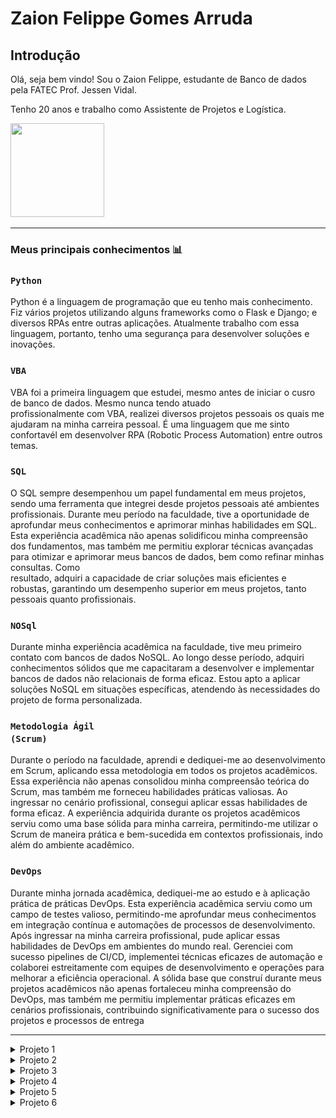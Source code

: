   # Zaion Felippe Gomes Arruda
  
  ## Introdução
  
  Olá, seja bem vindo! Sou o Zaion Felippe, estudante de Banco de dados pela FATEC Prof. Jessen Vidal. 
  
  Tenho 20 anos e trabalho como Assistente de Projetos e Logística. <br/>
  
  <img src="https://avatars.githubusercontent.com/u/81268185?v=4" height="150" width="150"/>

  ---
  
  ### Meus principais conhecimentos :bar_chart:
  
  ### <code>Python</code>
  
  Python é a linguagem de programação que eu tenho mais conhecimento. Fiz vários projetos utilizando alguns frameworks 
  como o Flask e Django; e diversos RPAs entre outras aplicações.
  Atualmente trabalho com essa linguagem, portanto, tenho uma segurança para desenvolver soluções e inovações.
  
  ### <code>VBA</code>
  
  VBA foi a primeira linguagem que estudei, mesmo antes de iniciar o cusro de banco de dados. Mesmo nunca tendo atuado 	 
  profissionalmente com VBA, realizei diversos projetos pessoais os quais me ajudaram na minha carreira pessoal. É uma 
  linguagem que me sinto confortavél em desenvolver RPA (Robotic Process Automation) entre outros temas.

  ### <code>SQL</code>
  
  O SQL sempre desempenhou um papel fundamental em meus projetos, sendo uma ferramenta que integrei desde projetos pessoais até ambientes profissionais. Durante meu 
  período na faculdade, tive a oportunidade de aprofundar meus conhecimentos e aprimorar minhas habilidades em SQL. Esta experiência acadêmica não apenas solidificou 
  minha 
  compreensão dos fundamentos, mas também me permitiu explorar técnicas avançadas para otimizar e aprimorar meus bancos de dados, bem como refinar minhas consultas. Como  
  resultado, adquiri a capacidade de criar soluções mais eficientes e robustas, garantindo um desempenho superior em meus projetos, tanto pessoais quanto profissionais.

  ### <code>NOSql</code>
 Durante minha experiência acadêmica na faculdade, tive meu primeiro contato com bancos de dados NoSQL. Ao longo desse período, adquiri conhecimentos sólidos que me 
 capacitaram a desenvolver e implementar bancos de dados não relacionais de forma eficaz. Estou apto a aplicar soluções NoSQL em situações específicas, atendendo às 
 necessidades do projeto de forma personalizada.

 ### <code>Metodologia Ágil (Scrum)</code>
 Durante o período na faculdade, aprendi e dediquei-me ao desenvolvimento em Scrum, aplicando essa metodologia em todos os projetos 
 acadêmicos. Essa experiência não apenas consolidou minha compreensão teórica do Scrum, mas também me forneceu habilidades práticas valiosas. Ao ingressar no cenário 
 profissional, consegui aplicar essas habilidades de forma eficaz. A experiência adquirida durante os projetos acadêmicos serviu como uma base sólida para minha carreira, 
 permitindo-me utilizar o Scrum de maneira prática e bem-sucedida em contextos profissionais, indo além do ambiente acadêmico.


 ### <code>DevOps</code>
 Durante minha jornada acadêmica, dediquei-me ao estudo e à aplicação prática de práticas DevOps. Esta experiência acadêmica serviu como um campo de 
 testes valioso, permitindo-me aprofundar meus conhecimentos em integração contínua e automações de processos de desenvolvimento. Após ingressar na minha 
 carreira profissional, pude aplicar essas habilidades de DevOps em ambientes do mundo real. Gerenciei com sucesso pipelines de CI/CD, implementei técnicas eficazes de 
 automação e colaborei estreitamente com equipes de desenvolvimento e operações para melhorar a eficiência operacional. A sólida base que construí durante meus projetos 
 acadêmicos não apenas fortaleceu minha compreensão do DevOps, mas também me permitiu implementar práticas eficazes em cenários profissionais, contribuindo 
 significativamente para o sucesso dos projetos e processos de entrega
 
 ---
  <details>
  
  <summary>Projeto 1</summary>
  
  # Projeto 1: 1º Semestre de 2021
  
  ### Parceiro Acadêmico
  FATEC São José dos Campos - Prof. Jessen Vidal
  
  ### Descrição do Projeto
  
Este projeto tem como objetivo criar um assistente virtual financeiro para ajudar pessoas a gerenciar melhor suas finanças pessoais. O assistente virtual foi capaz de se comunicar com o usuário por meio de comandos de voz ou texto, com acesso a informações financeiras do usuário, como contas bancárias, cartões de crédito e investimentos.
  
  ### Tecnologias adotadas na solução
  ### <img src="https://github.com/devicons/devicon/blob/master/icons/python/python-original.svg" width="40" height="40"/> Python 
  Neste projeto de assistente virtual financeiro, a tecnologia Python foi utilizada como linguagem de programação para a criação do software. Python é uma linguagem de programação de alto nível, com sintaxe simples e de fácil leitura, que é amplamente utilizada no desenvolvimento de soluções tecnológicas. É uma escolha popular para desenvolvimento de assistentes virtuais, pois tem uma grande variedade de bibliotecas disponíveis para processamento de linguagem natural, reconhecimento de voz, acesso a APIs de serviços financeiros, dentre outras funcionalidades.
  
  ### Contribuições Pessoais
  
Minhas contribuições para este projeto pode ajudar os usuários a tomar decisões informadas sobre finanças pessoais e investimentos, tornando esses assuntos mais acessíveis e compreensíveis para todos.

<details>
	
<summary>Descobrindo seu perfil</summary>

```py

def perfil():
    result = 0
    sai_som('Você já fez sua reserva de emergência? ')
    p1 = str(input('')).upper()

    sai_som('Aceitaria riscos para maximizar ganhos? ')
    p2 = str(input('')).upper()

    sai_som('Tem a meta de guardar dinheiro para um futuro a longo prazo, como aposentadoria? ')
    p3 = str(input('')).upper()

    sai_som('Você tem experiência ou formação no mercado financeiro? ')
    p4 = str(input('')).upper()

    sai_som('Você já investe ou investiu nos últimos meses? ')
    p5 = str(input('')).upper()

    sai_som('Você conseguiria destinar de 10% a 15% do seu salario a investimentos? ')
    p6 = str(input('')).upper()
	
    #bloco de condição -> atribuir link do código completo
	
    if result <8:
        sai_som(f'Você é um investidor Iniciante pois sua pontuação foi de {result} pontos!')
    if result >= 8 and result <10:
        sai_som(f'Você é um investidor Pleno pois sua pontuação foi de {result} pontos!')
    if result >= 10:
        sai_som(f'Você é um investidor Experiente pois sua pontuação foi de {result} pontos!')

 ```
 
Esse é um código consiste em uma função chamada perfil(). Ela tem como objetivo realizar uma espécie de "questionário" para determinar o perfil do investidor, a partir de algumas perguntas relacionadas ao comportamento financeiro e ao conhecimento em investimentos.
As perguntas são feitas por meio de uma mensagem sonora, seguida de uma pergunta apresentada na tela, onde o usuário deve responder digitando "sim" ou "não". As respostas são armazenadas em variáveis, que são avaliadas em um bloco de decisão condicional.
Cada resposta "sim" adiciona 2 pontos à pontuação total, enquanto cada resposta "não" adiciona apenas 1 ponto. Depois de avaliar todas as respostas, o código determina o perfil do investidor com base na pontuação total.
Se a pontuação for menor que 8, o investidor é classificado como "Iniciante". Se a pontuação estiver entre 8 e 9, o investidor é classificado como "Pleno". Se a pontuação for maior ou igual a 10, o investidor é classificado como "Experiente".
        
</details>

<details>

<summary>Buscando código de ação</summary>

  ```py
	def codigo():
	    sai_som('De qual empresa deseja saber o código de ação? ')
	    cod_acao = str(input('')).upper()

	    #Imprimi o valor e printa o código de ação
	    if cod_acao == ('NETFLIX'):
		sai_som('O código de ação dessa empresa é: NFLX34')

	    elif cod_acao == ('ITAU'):
		sai_som('O código de ação dessa empresa é: ITUB3F')

	    elif cod_acao == ('VALE'):
		sai_som('O código de ação dessa empresa é: VALE5')

	    elif cod_acao == ('PETROBRAS'):
		sai_som('O código de ação dessa empresa é: PETR4F')

	    elif cod_acao == ('FACEBOOK'):
		sai_som('O código de ação dessa empresa é: FB')
	
  ```
  
Este código contém uma função chamada codigo(), que solicita ao usuário o nome da empresa da qual ele deseja obter o código de ação. Em seguida, é feita uma verificação condicional para determinar qual é a empresa selecionada e, em seguida, é exibido o código de ação correspondente.
Cada if é verificado em ordem e, se uma correspondência for encontrada, o código correspondente é exibido e nenhum outro if será verificado.
É importante notar que o código pressupõe que o usuário digitará o nome da empresa corretamente, sem erros de digitação ou grafia. Se o usuário digitar o nome da empresa de maneira diferente do que foi previsto, o código não será capaz de reconhecer e retornar o código de ação correto.

</details>

<details>

<summary>Notícias</summary>

```py

from config import sai_som
import requests
from bs4 import BeautifulSoup
#Site utilizado: https://www.infomoney.com.br/ (Podendo haver expansão)
response = requests.get('https://www.infomoney.com.br/')
conteudo = response.content
site = BeautifulSoup(conteudo, 'html.parser')

#Html da notícia
noticias = site.find('div', attrs={'class': 'col-12 col-lg-6'})
noticias2 = site.find('div', attrs={'class': 'col-12 col-lg-6 px-0 px-lg-3 mb-3 mb-lg-0'})

def informacoes():
    #Notícia 1:
    atributo1 = noticias.find('div', attrs={'class': 'row m-0 border-t-mobile py-3 py-lg-0 pb-lg-3'})
    titulo1 = atributo1.find('span', attrs={'class': 'hl-title hl-title-4'})
    resposta1 = titulo1.text
    sai_som(resposta1)
    print()

     #Notícia 2
    atributo2 = noticias.find('div', attrs={'class': 'row m-0 py-3 border-t'})
    titulo2 = atributo2.find('span', attrs={'class': 'hl-title hl-title-4'})
    resposta2 = titulo2.text
    sai_som(resposta2 )
    print()
    
   #Mais notícias -> atribuir link do código completo

```

Esse código é responsável por extrair notícias do site InfoMoney e reproduzir em voz alta utilizando a função sai_som que está definida no arquivo config.py.
O código utiliza a biblioteca requests para fazer uma requisição ao site e obter o seu conteúdo, que é armazenado na variável conteudo. Em seguida, utiliza a biblioteca BeautifulSoup para "parsear" o conteúdo HTML e extrair as informações desejadas.
As notícias são representadas no código pelos atributos noticias e noticias2, que correspondem aos dois blocos de notícias que aparecem na página inicial do InfoMoney. Para cada notícia, o código utiliza o método find do objeto BeautifulSoup para encontrar o elemento HTML que contém o título da notícia, e em seguida extrai o texto do título usando o atributo text.
O código então chama a função sai_som para reproduzir o título da notícia em voz alta, e em seguida imprime uma linha vazia. O processo é repetido para as quatro notícias que o código está configurado para extrair.

</details>
  
## Aprendizados Efetivos HS
- Introdução às APIs: 	
	
	Definição de API (Interface de Programação de Aplicativos)
	Importância das APIs para a construção de software e aplicações
	Facilidade de integração entre diferentes sistemas e plataformas

- Desenvolvimento em Python com APIs:
	
	Utilização de bibliotecas Python, como requests e urllib
	Requisições HTTP às APIs e processamento de respostas
	Extração de informações relevantes dos dados retornados pelas APIs
	
- Exemplos de APIs na web:
	
	APIs de serviços financeiros para acessar cotações de ações e índices
	APIs de serviços de redes sociais para interagir com plataformas sociais
	Outras APIs disponíveis para integração com diferentes serviços

- Benefícios da integração com serviços externos:
	
	Desenvolvimento de soluções tecnológicas complexas de maneira simplificada
	Acesso a informações atualizadas e relevantes de serviços externos
	Incorporação de dados de serviços externos para fornecer recomendações personalizadas

- A importância do conhecimento em Python e APIs:
	
	Habilidade valiosa para qualquer desenvolvedor
	Combinação poderosa para o desenvolvimento de soluções eficientes e inovadoras

</details>

<details>

<summary>Projeto 2</summary>

  # Projeto 2: 2º Semestre de 2021
  
  ### Parceiro Acadêmico
  Necto Systems
  
   ### Descrição do Projeto
 A aplicação em questão tem como objetivo principal coletar métricas de um ou mais Sistemas Gerenciadores de Banco de Dados remotos, em intervalos regulares de tempo. Essas métricas incluem informações relevantes para o gerenciamento e manutenção desses sistemas, como por exemplo, uso de CPU, uso de memória, número de conexões, tempo de resposta, entre outras.

Ao coletar essas informações de forma periódica, a aplicação permite que o usuário tenha acesso a uma série histórica de dados, que pode ser utilizada para identificar padrões de uso, detectar problemas e avaliar o desempenho dos SGBDs ao longo do tempo. Com base nessas informações, o usuário é capaz de tomar decisões quanto à necessidade de manutenções, balanceamento e aumento de capacidade, bem como melhorias na infraestrutura (servidores), de forma a garantir a disponibilidade e a eficiência dos sistemas gerenciados pelo SGBD.

### Tecnologias adotadas na solução
### <img src="https://github.com/devicons/devicon/blob/master/icons/java/java-original.svg" width="40" height="40"/> Java  
	
Java é uma linguagem de programação amplamente utilizada no desenvolvimento de aplicativos corporativos. Uma das suas principais vantagens é a portabilidade, ou seja, o código escrito em Java pode ser executado em diferentes plataformas sem a necessidade de adaptações significativas.

Na aplicação em questão, a escolha da linguagem Java foi motivada por várias razões. Uma delas é a sua ampla disponibilidade de bibliotecas e frameworks para o desenvolvimento de aplicativos de coleta de dados e análise de métricas, o que pode ter acelerado o processo de desenvolvimento da aplicação.
 
### <img src="https://github.com/devicons/devicon/blob/master/icons/postgresql/postgresql-original.svg" width="40" height="40"/> PostgreSQL
	
A tecnologia PostgreSQL foi utilizada como o sistema gerenciador de banco de dados para armazenar e gerenciar as métricas coletadas pelos servidores remotos. O PostgreSQL é uma opção popular e avançada de sistema de gerenciamento de banco de dados relacional de código aberto, que oferece recursos avançados, incluindo suporte a SQL avançado, extensibilidade, replicação, transações e integridade referencial.

 ### Contribuições Pessoais
Responsável por desenvolver consultas SQL que permitiram exibir algumas métricas do banco de dados na aplicação. Esses itens foram identificados como um dos principais items do projeto, ou seja, uma necessidade importante a ser atendida para a efetividade da ferramenta.

Por meio de sua consultas, os usuários da aplicação puderam obter informações precisas sobre as  tabelas individualmente, permitindo uma melhor gestão do espaço em disco utilizado pelo sistema de gerenciamento de banco de dados.

<details>

<summary>Consulta para retornar o tamanhao do banco de dados</summary>
	
```Java

	public static void ExibirSelectTamanhoBanco(Connection con) {
		String sql = "SELECT pg_database.datname, pg_size_pretty(pg_database_size(pg_database.datname)) AS size FROM pg_database;";
		
		try {
			PreparedStatement pesquisa = con.prepareStatement(sql);
			ResultSet result = pesquisa.executeQuery();
			
			while(result.next()) {
				System.out.println(result.getString("datname") + " " + result.getString("size"));
			}
		}
		catch(Exception e) {
			
		}
	}
	
```
	
Esse código é outro método que também recebe como parâmetro uma conexão com um banco de dados PostgreSQL e exibe o tamanho do banco de dados em que a conexão está estabelecida, juntamente com o nome do banco.
Para isso, ele executa uma consulta SQL que seleciona o nome de cada banco de dados no servidor PostgreSQL e o tamanho de cada banco de dados em bytes. A função "pg_size_pretty" é usada para converter o tamanho em bytes para um formato mais legível, como KB, MB ou GB.
Em seguida, o código executa a consulta usando a conexão fornecida como parâmetro e itera sobre o resultado para exibir o nome e o tamanho de cada banco de dados em um formato legível. Ele imprime uma linha para cada banco de dados, contendo o nome do banco de dados e seu tamanho.
	
</details>
	
<details>
	
<summary>Integração JOptionPane no projeto</summary>

```java

public class TelaRegister extends JFrame {

	public TelaRegister() {
		// Configurações da janela
		setDefaultCloseOperation(JFrame.EXIT_ON_CLOSE);
		setBounds(100, 100, 396, 500);
		
		// Painel principal
		contentPane = new JPanel();
		contentPane.setBackground(Color.DARK_GRAY);
		contentPane.setBorder(new EmptyBorder(5, 5, 5, 5));
		setContentPane(contentPane);
		contentPane.setLayout(null);
		
		// Painel secundário
		JPanel panel = new JPanel();
		panel.setBackground(Color.GRAY);
		panel.setBounds(10, 11, 360, 439);
		contentPane.add(panel);
		panel.setLayout(null);
		
		// Labels e campos de texto
		JLabel lblNewLabel = new JLabel("PORTA:");
		// ...
		txfPor = new JTextField();
		// ...
		
		// Ícone
		JLabel lblNewLabel_1 = new JLabel("");
		lblNewLabel_1.setIcon(new ImageIcon(TelaRegister.class.getResource("/img/necto.png")));
		lblNewLabel_1.setBounds(10, 282, 340, 146);
		panel.add(lblNewLabel_1);
		
		// Botão de submit
		JButton btnSub = new JButton("SUBMIT");
		// ...
	}
}

	
```
A classe TelaRegister define o conteúdo e o comportamento da janela de registro.	
O código define uma janela de registro com campos de entrada para informações de conexão (porta, banco de dados, usuário e senha) e um botão "SUBMIT" para enviar essas informações e iniciar uma conexão. Se a conexão for bem-sucedida, uma nova janela chamada Principal é aberta.
	
</details>
	
<details>

<summary>Configurando opções de métricas</summary>

```java

public class Principal extends JFrame {
    private JPanel contentPane;

    public Principal(LoginModel login) {
        setDefaultCloseOperation(JFrame.EXIT_ON_CLOSE);
        setBounds(100, 100, 582, 424);
        
        // Criação da barra de menu
        JMenuBar menuBar = new JMenuBar();
        setJMenuBar(menuBar);
        
        // Menu "Métricas"
        JMenu mnMetricas = new JMenu("Métricas");
        menuBar.add(mnMetricas);
        
        // Item de menu "Tamanho dos Bancos"
        JMenuItem mntmTamanhoBancos = new JMenuItem("Tamanho dos Bancos");
        // ...
        mnMetricas.add(mntmTamanhoBancos);
        
        // Item de menu "Tamanho Tabelas"
        JMenuItem mntmTamanhoTabelas = new JMenuItem("Tamanho Tabelas");
        // ...
        mnMetricas.add(mntmTamanhoTabelas);
        
        // Item de menu "Instruções Chamadas Mais de 1000x"
        JMenuItem mntmInstrucoes1000x = new JMenuItem("Instruções Chamadas Mais de 1000x");
        // ...
        mnMetricas.add(mntmInstrucoes1000x);
        
        // Item de menu "Instruções Mais Demoradas"
        JMenuItem mntmInstrucoesMaisDemoradas = new JMenuItem("Instruções Mais Demoradas");
        // ...
        mnMetricas.add(mntmInstrucoesMaisDemoradas);
        
        // Item de menu "Instruções Mais Demoradas Em Média"
        JMenuItem mntmInstrucoesMaisDemoradasMedia = new JMenuItem("Instruções Mais Demoradas Em Média");
        // ...
        mnMetricas.add(mntmInstrucoesMaisDemoradasMedia);
        
        // Menu "Sair"
        JMenu mnSair = new JMenu("Sair");
        menuBar.add(mnSair);
        
        // Item de menu "Sair"
        JMenuItem mntmSair = new JMenuItem("Sair");
        // ...
        mnSair.add(mntmSair);
        
        // Painel de conteúdo
        contentPane = new JPanel();
        contentPane.setBorder(new EmptyBorder(5, 5, 5, 5));
        setContentPane(contentPane);
        contentPane.setLayout(new BorderLayout(0, 0));
    }
}

	
```
	
A classe Principal representa a janela principal da aplicação, que possui um menu de métricas relacionadas ao banco de dados. O menu é composto por várias opções, como "Tamanho dos Bancos", "Tamanho Tabelas", "Instruções Chamadas Mais de 1000x", "Instruções Mais Demoradas" e "Instruções Mais Demoradas Em Média". Cada opção do menu é associada a um evento de clique que abre uma nova janela correspondente à métrica selecionada.
Quando uma opção de métrica é selecionada, a janela principal é fechada e substituída pela janela da métrica selecionada. Essa abordagem permite que o usuário navegue entre as diferentes métricas disponíveis na aplicação, cada uma com sua própria janela e funcionalidades específicas.
Essa estrutura de menu fornece uma maneira intuitiva para os usuários interagirem com as métricas do banco de dados, facilitando a análise e visualização dos dados relevantes.
	
</details>

## Aprendizados Efetivos HS

- Utilização de um Sistema de Gerenciamento de Banco de Dados (SGBD):
	
	Aprendi a utilizar um SGBD para coletar, armazenar e manipular informações.
	Tornei-me familiarizado com as funcionalidades oferecidas pelo SGBD.
	
- Manipulação de dados em ambiente de banco de dados:

	Desenvolvi habilidades na criação de consultas SQL para extrair informações específicas do banco de dados.
	Utilizei outros comandos, além de consultas, para manipular e transformar os dados conforme necessário.

- Conhecimento em ferramentas de gerenciamento de banco de dados:
	
	Adquiri experiência no uso de ferramentas de gerenciamento de banco de dados, como o PostgreSQL.
	Aprendi a utilizar essas ferramentas de forma efetiva para administrar e configurar o banco de dados.

- Desenvolvimento de consultas e rotinas:
	
	Contribuí para o desenvolvimento da aplicação criando consultas SQL e rotinas que permitiram a coleta de métricas importantes.
	Utilizei consultas SQL para obter informações relevantes, como o tamanho das tabelas e do banco de dados.

- Geração de séries históricas e métricas:
	
	Utilizei as habilidades em manipulação de dados e consultas SQL para gerar séries históricas e métricas relevantes para os usuários da aplicação.
	Contribuí para a geração de informações valiosas que auxiliaram os usuários na análise e tomadas de decisões.
	Essas experiências e habilidades foram aplicadas ao longo do projeto, contribuindo para o desenvolvimento da aplicação e agregando valor ao produto final.
	
</details>

<details>

<summary>Projeto 3</summary>

  # Projeto 3: 3º Semestre de 2022
  
  ### Parceiro Acadêmico
  MidAll LTDA
  
  ### Descrição do Projeto
  
  O projeto consiste na criação de  um mini motor de regras com uma interface onde as regras das promoções possam ser cadastradas e aplicadas no momento que os itens forem para o     
  carrinho de compras. Alguns exemplos de mecânicas: compre 2 produtos e tenha 10% de desconto. Na compra de 2 produtos, ganhe mais 1. Na compra de 3 produtos, 
  ganhe 50% de desconto no item de menor valor.
  
  ### Tecnologias adotadas na solução
  
  ### <img src="https://github.com/devicons/devicon/blob/master/icons/spring/spring-original.svg" width="40" height="40"/> Spring boot
  O funcionamento do e-commerce foi construído utilizando o Spring Boot.
  O Spring Boot é um framework Java open source que tem como objetivo facilitar esse processo em aplicações Java. Consequentemente, ele traz mais agilidade para o 
  processo de desenvolvimento, uma vez que devs conseguem reduzir o tempo gasto com as configurações iniciais.
  
  ### <img src="https://github.com/devicons/devicon/blob/master/icons/angularjs/angularjs-original.svg" width="40" height="40"/> Angular
  Para visualização da aplicação foi utilizado Angular.
  Angular é uma plataforma e framework para construção da interface de aplicações usando HTML, CSS e, principalmente, JavaScript, criada pelos desenvolvedores da 
  Google. Ele possui alguns elementos básicos que tornam essa construção interessante.
  
  ### <img src="https://github.com/devicons/devicon/blob/master/icons/sqlite/sqlite-original.svg" width="40" height="40"/> SQLite
  Para persistências dos dados foi utilizado o SQLite.
  SQLite é uma biblioteca em linguagem C que implementa um banco de dados SQL embutido. Programas que usam a biblioteca SQLite podem ter acesso a banco de dados SQL 
  sem executar um processo SGBD separado
  
  ### Contribuições Pessoais 
  
  Responsável por realizar integração do back-end com o front-end, enviando e recebendo requisções entre eles e criando as telas para melhor UX do cliente. 
  
<details>

<summary>Observable</summary>

  ```js

  export class ProductsService {

  constructor(private http : HttpClient) { }

  insert( product : Product) : Observable<Product>{
    let obj = {
      "discount" : product.discount,
      "name" : product.name,
      "price" : product.price,
      "description" : product.description,
      "categories" : [
          {
              "id": product.categories
          }
      ]

    }
    return this.http.post<Product>('http://localhost:8080/products', obj)

  }
  }

  ```
	
Por padrão do Angular, utilizei o Observable para lidar com a variedade de operações assíncronas, como solicitações e respostas AJAX, no contexto da comunicação HTTP. Para isso, fiz uso do módulo HttpClient fornecido pelo Angular.
No construtor da classe ProductsService, injetei a dependência do HttpClient, permitindo assim que eu utilizasse os métodos disponíveis para realizar requisições HTTP. O método insert foi criado para inserir um novo cadastro de produto no sistema.
Ao utilizar o Observable<Product> como tipo de retorno do método insert, estou indicando que a chamada para o servidor retornará um fluxo de dados assíncrono, representando o resultado da operação de inserção. Isso é especialmente útil quando lidamos com operações que podem levar algum tempo para serem concluídas, como as requisições HTTP.
Dentro do método insert, criei um objeto obj que contém as propriedades do produto a ser cadastrado, como desconto, nome, preço, descrição e categoria. Em seguida, utilizei o método http.post<Product>('http://localhost:8080/products', obj) do HttpClient para enviar uma requisição HTTP POST para o endpoint http://localhost:8080/products, passando o objeto obj como carga útil (payload) da requisição.
O Observable<Product> retornado pela chamada ao http.post permite que o código que consome esse método se inscreva (subscribe) no fluxo de dados assíncrono resultante. Dessa forma, é possível aguardar a resposta do servidor e realizar ações apropriadas, como tratar a resposta recebida, exibir mensagens ao usuário ou atualizar o estado da aplicação.
Ao utilizar o Observable, estamos adotando uma abordagem reativa para lidar com operações assíncronas. Isso nos permite trabalhar de forma mais eficiente e concisa, evitando bloqueios e tornando o código mais fácil de entender e dar manutenção.
	
</details>


<details>

<summary>Tela de listagem de produtos</summary>

 <img src="https://github.com/ZaionKun/Bertoti_PP/blob/main/metodologiaPCT/img/list_products.png" width="600" height="300"/>
 
Com a finalidade de agilizar o gerenciamento dos produtos no sistema, implementei uma tela de listagem que possibilita a adição de promoções, a edição e exclusão dos produtos cadastrados. Essa tela apresenta uma visualização organizada e intuitiva dos produtos, permitindo ao usuário acessar facilmente as funcionalidades de edição e exclusão de cada produto.
Ao adicionar uma promoção a um produto, o usuário pode especificar um desconto a ser aplicado ao preço original. Isso permite a criação de ofertas especiais e a atualização do valor do produto de forma dinâmica.
A funcionalidade de edição dos produtos cadastrados permite ao usuário atualizar informações como nome, preço, descrição e categoria do produto. Isso oferece flexibilidade para ajustar os detalhes dos produtos de acordo com as necessidades do negócio.
Além disso, a opção de exclusão dos produtos cadastrados proporciona uma forma prática de remover itens que não são mais necessários no sistema, mantendo o banco de dados organizado e atualizado.
Essa tela de listagem, com suas funcionalidades de adição de promoções, edição e exclusão de produtos, contribui para uma gestão eficiente e facilita o processo de manutenção do catálogo de produtos no sistema.
	
</details>

<details>

<summary>Tela de promoção</summary>

 <img src="https://github.com/ZaionKun/Bertoti_PP/blob/main/metodologiaPCT/img/promotion.png" width="600" height="300"/>
 
Tendo os produtos cadastrados no sistema, foi necessário implementar a opção de inserir promoções neles, oferecendo diferentes tipos de descontos e ofertas especiais. Essa funcionalidade permite que o usuário aplique promoções de forma flexível e personalizada aos produtos, proporcionando benefícios aos clientes e impulsionando as vendas.
Ao acessar a opção de inserir uma promoção, o usuário pode selecionar entre diversos tipos de descontos, como desconto percentual, desconto em valor fixo ou promoções especiais, como "Leve 2, Pague 1" ou "Desconto progressivo". Essa variedade de opções permite ao usuário criar promoções atrativas e adaptadas às estratégias de marketing da empresa.
Ao selecionar um tipo de promoção, o usuário pode definir os parâmetros correspondentes, como a porcentagem de desconto, o valor fixo do desconto ou as condições especiais da promoção. Essas informações são então aplicadas aos produtos selecionados, atualizando seus preços e refletindo as promoções no sistema.
A inclusão de opções de promoções no sistema proporciona uma maior flexibilidade e controle sobre as estratégias de vendas da empresa. Permite a criação de campanhas promocionais mais eficientes, capazes de atrair e fidelizar clientes, além de impulsionar o volume de vendas dos produtos. Essa funcionalidade contribui para o sucesso e a competitividade do negócio, ao proporcionar ações promocionais personalizadas e impactantes.

</details>

<details>

<summary>Tela de carrinho de compras</summary>

 <img src="https://github.com/ZaionKun/Bertoti_PP/blob/main/metodologiaPCT/img/carrinho%20de%20compras.png" width="600" height="300"/>
 
Desenvolvi uma tela dedicada ao carrinho de compras do usuário, onde são exibidos os produtos registrados juntamente com suas respectivas promoções. Essa tela foi projetada com o objetivo de proporcionar uma experiência de compra aprimorada, facilitando a visualização e o gerenciamento dos produtos selecionados pelo usuário.
Durante o processo de desenvolvimento, foram necessárias pesquisas e consultas à documentação oficial do Angular, a fim de obter informações e orientações sobre as melhores práticas e recursos disponíveis. Essa pesquisa permitiu a implementação eficiente das funcionalidades necessárias, seguindo as etapas explicadas nos capítulos anteriores do projeto.
Após algumas semanas de trabalho, a implementação da tela do carrinho de compras foi concluída com sucesso. A tela foi cuidadosamente projetada para exibir de forma clara e organizada os produtos selecionados pelo usuário, juntamente com as promoções aplicáveis a cada um deles. Isso permite que o usuário tenha uma visão completa dos produtos em seu carrinho, incluindo informações sobre preços, descontos e qualquer outra promoção especial disponível.
A tela do carrinho de compras visa melhorar a experiência de compra do usuário, oferecendo uma interface intuitiva e funcionalidades úteis, como a possibilidade de atualizar quantidades, remover produtos do carrinho e visualizar o valor total a ser pago. Com essa implementação, espera-se que o processo de compra seja mais eficiente e agradável para o usuário, contribuindo para o sucesso da plataforma de e-commerce.

</details>
  
## Aprendizados Efetivos HS
  
 Neste projeto aprendi a trabalhar com Angular, consultando a documentação oficial da tecnologia consegui desenvolver o front-end do projeto. Com isso consegui           distinguir a velocidade de profundidade e velocidade em diferentes métodos de pesquisa e estudo. Diversos tutoriais estão disponíveis ensinando a realizar grande   partes das etapas de projetos deste tipo, e estes conteúdos possuem sua importância. Entretanto, a consulta na documentação das tecnologias, se mostrou muito mais   completa, rápida e confiável do que qualquer fonte terceira. Experiência e aprendizado valiosos até hoje.
 Aprendi mais sobre arquitetura de software. Foi a primeira vez em que trabalhei de fato com uma aplicação frontend separada dos serviços chamados de "backend".     Por conta desta experiência, fui inserido a um novo nível de exigência para a contrução de um sistema web, tendo que me preocupar com o formato e conteúdo           específico das requisições possíveis de entrada no serviço desenvolvido.

  - Criação de API que se provê serviços e se comunica com outros aplicações: sei fazer com autonomia

  - Desenvolvimento de scripts em Angular: sei fazer com autonomia 
</details>
 
<details>

<summary>Projeto 4</summary>

  # Projeto 4: 4º Semestre de 2022
  
 ### Parceiro Acadêmico
  Subiter
  
 ### Descrição do Projeto
 
 O projeto teve como desafio a sincronização dos dados administrativos, financeiros e operacionais referentes aos serviços prestados pela empresa. A falta de organização dos    	dados acarreta lentidão para atender chamados, e confusão na interpretação dos indicadores comerciais e financeiros.

### Tecnologias adotadas na solução

### <img src="https://github.com/devicons/devicon/blob/master/icons/oracle/oracle-original.svg" width="40" height="40"/> Oracle cloud

O Oracle Cloud é uma tecnologia de banco de dados em nuvem desenvolvida pela Oracle Corporation, que oferece diversas vantagens para empresas que precisam de alta disponibilidade, escalabilidade e segurança em seus sistemas de gerenciamento de dados.

### <img src="https://github.com/devicons/devicon/blob/master/icons/spring/spring-original.svg" width="40" height="40"/> Spring boot

Spring Boot é um framework de código aberto para construção de aplicações em Java. Ele é projetado para simplificar o desenvolvimento de aplicativos com base em Spring Framework, fornecendo um conjunto de recursos e bibliotecas pré-configurados que permitem que os desenvolvedores criem aplicativos com rapidez e facilidade.

### <img src="https://github.com/devicons/devicon/blob/master/icons/vuejs/vuejs-original.svg" width="40" height="40"/> VueJs

Vue.js é um framework JavaScript flexível e reativo que ajuda os desenvolvedores a construir interfaces de usuário escaláveis e reutilizáveis, tornando o desenvolvimento de aplicativos mais eficiente e intuitivo.

### Contribuições Pessoais 

Responsável por criar o template inicial do VueJs com as configurações adequadas para o projeto. Autor das comunicações entre camadas e responsável de realizar algumas funcionalidades para melhorar a UX e dockerizando o front-end.

<details>

<summary>Deploy com Docker </summary>

```yml
FROM node:lts-alpine

RUN npm install -g http-server

WORKDIR /app

COPY package*.json ./

RUN npm install

COPY . .

RUN npm run build

EXPOSE 4200

CMD [ "http-server", "dist" ]	

```
A imagem é baseada na imagem Alpine do Node.js LTS. O arquivo instrui o Docker a instalar o servidor http-server globalmente, definir um diretório de trabalho para a aplicação e copiar os arquivos de configuração do projeto para o contêiner. Em seguida, o Docker instala as dependências do projeto, compila a aplicação e expõe a porta 4200 para permitir conexões de entrada. Finalmente, o Docker define um comando padrão para iniciar o servidor http-server e servir a pasta "dist" na porta 4200 quando o contêiner for iniciado. Este Dockerfile é útil para facilitar o processo de implantação de um projeto Node.js e garantir que a aplicação seja executada de forma consistente em diferentes ambientes.
	
</details>

<details>

<summary>Frontend</summary>

<img src="https://github.com/ZaionKun/Bertoti_PP/blob/main/metodologiaPCT/img/tela%20login.png" width="400" height="300"/>
	
Para tela de login ficar com esse design, usei o código abaixo:
	
```css

<style scoped>
body {
  margin: 0;
  padding: 0;
  font-family: Arial, Helvetica, sans-serif;
  background: radial-gradient(#e63808, #f3eb00);
  height: 100vh;
  overflow: hidden;
}
.box {
  width: 400px;
  padding: 40px;
  position: absolute;
  top: 50%;
  left: 50%;
  transform: translate(-50%, -50%);
  background: #fcfcfc;
  text-align: center;
  border-radius: 25px;
}
.box h1 {
  color: white;
  text-transform: uppercase;
  font-weight: 500;
}
.box input[type="text"],
.box input[type="password"] {
  border: 0;
  background: none;
  display: block;
  margin: 20px auto;
  text-align: center;
  border: 2px solid #e63808;
  padding: 14px 10px;
  width: 200px;
  outline: none;
  color: rgb(0, 0, 0);
  border-radius: 24px;
  transition: 0.25s;
}
.box input[type="text"]:focus,
.box input[type="password"]:focus {
  width: 280px;
  border-color: #f3eb00;
}
.box button[type="button"] {
  border: 0;
  background: none;
  display: block;
  margin: 20px auto;
  text-align: center;
  border: 2px solid #f3eb00;
  padding: 14px 40px;
  outline: none;
  color: rgb(3, 3, 3);
  border-radius: 24px;
  transition: 0.25s;
  cursor: pointer;
}
.box button[type="button"]:hover {
  background: #2ecc71;
  border-color: #2ecc71
}
</style>

```
Utilizei css para desevolver as cores da tela e deixando os inputs com movimento ao escrever.
Especificamente, esse código cria uma caixa centralizada na página que contém um título, dois campos de entrada (para texto e senha) e um botão. A caixa tem um fundo branco, bordas vermelhas e um raio de borda arredondado. O gradiente radial de vermelho para amarelo cria um fundo atraente e dinâmico para a página. Quando o usuário clica em um campo de entrada, a borda muda para amarelo para indicar que está ativo. Quando o usuário passa o mouse sobre o botão, a cor de fundo e a cor da borda mudam para verde para indicar que é um botão interativo.

</details>

<details>

<summary>Integração de token Back-End com Front-End</summary>

Foi necessário criar token ao fazer o login para questões de segurança do sistema, no front-end realizei a passagem do token em todas as funções, segue um exemplo abaixo:

```js

export default{
    listar:(token) =>{
        return http.get('/servico', {headers:{Authorization: `Bearer ${token}`}})
    },

    salvar:(servico, token)=>{
        return http.post('/servico', servico, {headers:{Authorization: `Bearer ${token}`}})
    },

    deletar:(id, token)=>{
        return http.delete('/servico/' + id, {headers:{Authorization: `Bearer ${token}`}})
    },

    atualizar:(servico, token)=>{
        return http.put('/servico/' + servico.id , servico, {headers:{Authorization: `Bearer ${token}`}})
    }
}

```
O token é usado para autenticação e autorização, garantindo que apenas usuários autorizados possam criar, atualizar ou excluir serviços.
	
</details>
	
## Aprendizados Efetivos HS
	
- Aprendizado do Vue.js: 
	
	Durante o projeto, foi necessário aprender a trabalhar com o Vue.js, uma tecnologia JavaScript popular para construção de interfaces de usuário.

- Consulta à documentação oficial:
	
	Para aprofundar o conhecimento na tecnologia, foi fundamental consultar a documentação oficial do Vue.js. Isso permitiu compreender melhor as nuances e recursos mais avançados da 	tecnologia.

- Estudo aprofundado: 
	
	A experiência ressaltou a importância de se dedicar a um estudo aprofundado para adquirir um conhecimento mais sólido e consistente. Embora tutoriais possam ser úteis, é necessário ir     	  além e explorar a documentação completa da tecnologia.

- Conhecimento sólido: 
	
	O estudo aprofundado proporcionou um entendimento mais completo do Vue.js, permitindo o desenvolvimento de um projeto mais completo e eficiente.

- Busca constante por conhecimento: 
	
	A experiência destacou a importância de buscar constantemente novos conhecimentos e se manter atualizado em relação às novas tecnologias e tendências de mercado. Isso é essencial para 	se manter relevante e competitivo no campo profissional.

- Habilidades valiosas:
	
	Aprofundar-se na documentação e adquirir um conhecimento mais sólido do Vue.js resultou no desenvolvimento de habilidades valiosas, que podem ser aplicadas em futuros projetos e        
	contribuir para o crescimento profissional.
</details>

<details>

<summary>Projeto 5</summary>

  # Projeto 5: 5º Semestre de 2023
  
 ### Parceiro Acadêmico
  MidAll LTDA
  
 ### Descrição do Projeto
 
Este projeto consiste na automatização a jornada de download de arquivos, armazenados em uma plataforma de vídeo, transferindo-os para a nuvem, através do desenvolvimento de uma aplicação como serviço, contando apenas com um menu de configuração para o usuário, que terá os parâmetros necessários para o processo de download do serviço automaticamente , gerando alertas em caso de erro no processamento. Salve os metadados do arquivo para construir um dashboard para monitorar a execução do serviço e posteriormente analisar resultados e indicadores.


### Tecnologias adotadas na solução

### <img src="https://github.com/devicons/devicon/blob/master/icons/microsoftsqlserver/microsoftsqlserver-plain.svg" width="40" height="40"/> Microsoft SQL Server

O SQL Server é um software de gerenciamento de banco de dados relacional que permite que os usuários armazenem, acessem e manipulem dados de forma eficiente. Ele usa a linguagem SQL (Structured Query Language) para executar operações de banco de dados, como consultas, inserções, atualizações e exclusões.

### <img src="https://github.com/devicons/devicon/blob/master/icons/python/python-original.svg" width="40" height="40"/> Python

 Python é uma linguagem de programação amplamente usada em aplicações da Web, desenvolvimento de software, ciência de dados e machine learning (ML).

### <img src="https://github.com/devicons/devicon/blob/master/icons/vuejs/vuejs-original.svg" width="40" height="40"/> VueJs

Vue.js é um framework JavaScript flexível e reativo que ajuda os desenvolvedores a construir interfaces de usuário escaláveis e reutilizáveis, tornando o desenvolvimento de aplicativos mais eficiente e intuitivo.

### Contribuições Pessoais 

Fui encarregado a de definir e estruturar a arquitetura do projeto, responsável por escolher as tecnologias e bibliotecas mais adequadas para enfrentar os desafios específicos do projeto. Além disso, lidei com questões relacionadas a práticas DevOps para assegurar a mais alta qualidade do projeto, implementando processos e ferramentas que garantam a eficiência operacional, colaboração contínua e entrega confiável do produto final.

<details>

<summary>Arquitetura do projeto</summary>

Para mais detalhes da arquitetura, acesse o link abaixo:

### Back-end
#### 🔗 [Flowchart Miro Link](https://miro.com/app/board/uXjVMCTZABU=/)

<h1 align="center"> <img src = "https://github.com/TechNinjass/midall-parent/blob/main/docs/Images/backend-miro.png" /></h1>

### Front-end
#### 🔗 [Flowchart Miro Link](https://miro.com/app/board/uXjVMCVa9pE=/)

<h1 align="center"> <img src = "https://github.com/TechNinjass/midall-parent/blob/main/docs/Images/frontend-miro.png" /></h1>
	
</details>

<details>

<summary>Continuous Integration</summary>

### Back-end
No desenvolvimento do backend, segui uma abordagem cuidadosa para evitar problemas relacionados a versões de bibliotecas e incompatibilidades. Inicialmente, implementei uma metodologia rigorosa para gerenciar as dependências, garantindo que as versões das bibliotecas fossem compatíveis entre si. Estabeleci um padrão consistente para importações de bibliotecas, promovendo uma estrutura organizada e fácil de manter. Além disso, priorizei a execução de testes unitários abrangentes, assegurando que cada componente do código fosse validado quanto à sua funcionalidade, confiabilidade e integridade

<details> 
	
```yml

name: Python application

on:
  push:
    branches:
      - '*'
  pull_request:
    branches:
      - '*'

permissions:
  contents: read

jobs:
  build:

    runs-on: ubuntu-latest

    steps:
      - uses: actions/checkout@v3
      - name: Set up Python 3.10
        uses: actions/setup-python@v3
        with:
          python-version: "3.10"
      - name: Install dependencies
        run: |
          python -m pip install --upgrade pip
          if [ -f requirements.txt ]; then pip install -r requirements.txt; fi
      - name: Lint with flake8
        run: |
          flake8 . --count --select=E9,F63,F7,F82 --show-source --statistics
          flake8 . --count --exit-zero --max-complexity=10 --max-line-length=127 --statistics
      - name: Sort imports with isort
        run: |
          isort .
      - name: Test with pytest
        run: |
          pytest
  
```
</details>

### Front-end

No frontend, assegurei que todas as bibliotecas fossem instaladas na mesma versão para evitar conflitos e inconsistências. Realizei uma verificação minuciosa das dependências, garantindo que estivessem sincronizadas. Além disso, desenvolvi e executei testes para validar a integridade e o desempenho das funcionalidades implementadas. Essas medidas garantiram não apenas a estabilidade do sistema, mas também uma experiência consistente e sem problemas para os usuários finais. 

<details>

 ```yml
name: Vue.js CI

on:
  push:
    branches:
      - '*'
  pull_request:
    branches:
      - main
jobs:
  build:
    runs-on: ubuntu-latest
    steps:
      - name: Checkout code
        uses: actions/checkout@v2
      - name: Install dependencies
        run: npm install
      - name: Build
        run: npm run build
      - name: Test
        run: npm run test  
  
```
</details>

</details>

<details>
	
<summary>Serviço de transferência de arquivos</summary>
</br>

No âmbito deste projeto, desenvolvi um serviço altamente eficiente responsável por capturar as configurações pré-definidas ou definidas pelo usuário. Este serviço foi projetado para transferir arquivos de uma nuvem para outra, otimizando o processo ao transformar esses arquivos em bytes antes da transferência. Após a conclusão bem-sucedida da transferência, o serviço automaticamente realiza a exclusão do arquivo na nuvem de origem. Essa solução não apenas garante uma transferência segura e confiável dos dados, mas também otimiza o uso do espaço de armazenamento, proporcionando uma experiência eficaz e sem complicações para o usuário final.
</br>

<details>

```py

class FileModelService:
    def __init__(self):
        self.google_drive = GoogleDrive()
        self.azure = Azure()

    def transfer_files(self):
        container_client = self.azure.connection_azure(use_json=True)
        files_drive = self.google_drive.list_files().get('files')

        if not files_drive:
            print("Nenhum arquivo encontrado no Google Drive.")
            return

        with open(sp.PARAMETERS_TRANSFER) as f:
            params = json.load(f)
        folder_name = params.get('folder_azure')

        for item in files_drive:
            file_name = item.split("(")[0].strip()
            file_id = item.split("(")[1].replace(")", "")
            file_content = self.google_drive.download_file(file_id)

            if not isinstance(file_content, bytes):
                file_content = bytes(str(file_content), 'utf-8')

            transfer = FileTransferModel()
            transfer.name = file_name
            transfer.size = len(file_content)
            transfer.format = file_name.split(".")[-1]
            transfer.date_upload = datetime.now()
            transfer.data_transfer = datetime.now()
            
            blob_path = f"{folder_name}/{file_name}" if folder_name else file_name
            
            if blob_path != None:
                blob_client = container_client.get_blob_client(container='midall', blob=blob_path)
            else:
                blob_client = container_client.get_blob_client(container='midall', blob=file_name)
            try:
                blob_client.upload_blob(file_content, overwrite=True)
                print(f"Arquivo {file_name} transferido com sucesso para o Azure Blob Storage!")
                self.google_drive.remove_files(file_id)
                print(f"Arquivo {file_name} deletado do Google Drive!")
                transfer.status = 'transferido'
                plyer.notification.notify(
                    title='Transferência Concluída',
                    message=f'Arquivo "{file_name}" foi transferido com sucesso para o Azure Blob Storage!',
                    app_name='Midall Transfer',
                    timeout=5
                )
            except AzureError as ex:
                print('Um erro ocorreu durante o upload do arquivo: {}'.format(ex))
                transfer.status = 'erro: {}'.format(str(ex))
                plyer.notification.notify(
                    title='Ocorreu um erro ao transferir',
                    message=f'Arquivo "{file_name}" não foi transferido!',
                    app_name='Midall Transfer',
                    timeout=5
                )
            transfer.save()

            if not isinstance(file_content, bytes):
                file_content = bytes(str(file_content), 'utf-8')

```
</details>

Além disso, implementei um funcionalidade de alertas para fornecer notificações precisas durante todo o processo de transferência de arquivos. Os alertas são acionados quando o arquivo é transferido com sucesso, quando ocorre um erro durante a transferência ou quando o arquivo é deletado na nuvem de origem. Esses alertas são essenciais para manter os usuários informados em tempo real sobre o status das operações, garantindo transparência, confiabilidade e um controle eficaz sobre o fluxo de dados entre as nuvens. Para tudo isso ficar de uma forma légivel e estrutural implementei com o padrão de projeto "observer", Neste trecho, quando a transferência de um arquivo é concluída com sucesso, o código notifica os observadores sobre essa mudança de estado específica (a conclusão bem-sucedida da transferência) usando plyer.notification.notify. Portanto, neste contexto:

O FileModelService atua como o objeto "observado".
O método transfer_files atua como o método que muda o estado do objeto observado.
O plyer.notification.notify atua como o mecanismo de notificação que informa outros objetos (observadores) sobre a mudança de estado.

</br>
</details>

<details>

<summary>Padrões de projetos</summary>
</br>
Para conseguir fazer as transferências dos arquivos, foi necessário abrir conexão com as clouds, com isso segui com "Singleton Pattern". Concentrei a conexão em uma única classe persistente em toda a execução do programa para ambas clouds

</br>

Drive:

<details>
	
```py

class GoogleDrive:
    def __init__(self):
        self.credentials = None

    def get_creds(client_id, client_secret):
        flow = InstalledAppFlow.from_client_config(
            {
                "installed": {
                    "client_id": client_id,
                    "client_secret": client_secret,
                    "redirect_uris": ["urn:ietf:wg:oauth:2.0:oob"],
                    "auth_uri": "https://accounts.google.com/o/oauth2/auth",
                    "token_uri": "https://oauth2.googleapis.com/token",
                    "auth_provider_x509_cert_url": "https://www.googleapis.com/oauth2/v1/certs",
                }
            },
            scopes=["https://www.googleapis.com/auth/drive"],
        )

        credentials = flow.run_local_server(port=0, access_type='offline', include_granted_scopes=False)

        with open(sp.DRIVE_CREDENTIALS, "w") as token:
            json.dump({
                "token": credentials.token,
                "refresh_token": credentials.refresh_token,
                "token_uri": credentials.token_uri,
                "client_id": credentials.client_id,
                "client_secret": credentials.client_secret,
                "scopes": credentials.scopes,
            }, token)

        credentials = credentials
        return credentials, {"message": "Conexão realizada com sucesso."}

```
</br>
</details>

Azure:

<details>
	
```py

class Azure():
    def __init__(self):
        self.account_name = None
        self.account_key = None
        self.container_name = None

    def connection_azure(self, account_name=None, account_key=None, container_name=None, use_json=True):
        if use_json:
            if os.path.exists(sp.AZURE_CREDENTIALS):
                with open(sp.AZURE_CREDENTIALS, "r") as f:
                    credentials = json.load(f)
                if (account_name is None or account_name == credentials["account_name"]) and \
                (account_key is None or account_key == credentials["account_key"]) and \
                (container_name is None or container_name == credentials["container_name"]):
                    connect_str = f'DefaultEndpointsProtocol=https;AccountName={credentials["account_name"]};AccountKey={credentials["account_key"]};EndpointSuffix=core.windows.net'
                    return BlobServiceClient.from_connection_string(connect_str)

            use_json = False

        if account_name is not None and account_key is not None and container_name is not None:
            credentials = {"account_name": account_name, "account_key": account_key, "container_name": container_name}
            with open(sp.AZURE_CREDENTIALS, "w") as f:
                json.dump(credentials, f)

        connect_str = 'DefaultEndpointsProtocol=https;AccountName={};AccountKey={};EndpointSuffix=core.windows.net'.format(credentials["account_name"], credentials["account_key"])

        blob_service_client = BlobServiceClient.from_connection_string(connect_str)

        return blob_service_client
```
</br>
</details>


</details>
	
## Aprendizados Efetivos HS
	
- DevOps e CI/CD:
aprofundei meus conhecimentos sobre integração e entrega contínuas (CI/CD), implementando práticas colaborativas entre desenvolvimento e operações.

- Teste de Unidades e Garantia de Qualidade:
aprimorei minhas habilidades em teste de unidades, assegurando a funcionalidade e integridade do código.
Compreendi os princípios essenciais da garantia de qualidade, promovendo um produto final confiável e de alta qualidade.

- Documentação e Padronização:
estabeleci padrões consistentes para a documentação de desenvolvimento do projeto, garantindo clareza e coesão nas informações compartilhadas.
Sincronizei versões de bibliotecas para evitar conflitos, mantendo a estabilidade do sistema.

- Manipulação Avançada de Dados:
adquiri habilidades sólidas na transformação de arquivos em bytes, facilitando a transferência segura de dados para outra nuvem de armazenamento.

Estes aprendizados não apenas enriqueceram minha experiência, mas também contribuíram significativamente para a qualidade e o sucesso deste projeto, preparando-me para enfrentar desafios multifacetados no desenvolvimento de software.

</details>

<details>

<summary>Projeto 6</summary>

  # Projeto 6: 6º Semestre de 2023
  
 ### Parceiro Acadêmico
  Visiona
  
 ### Descrição do Projeto
 
A organização reconhece a necessidade crucial de implementar um Sistema de Informação Geográfica (SIG) para otimizar análises e aprimorar os processos internos. Os dados essenciais para esta iniciativa estão disponíveis na esfera pública do ProAgro, um programa do governo federal dedicado ao financiamento agrícola para pequenos e médios produtores brasileiros.
No entanto, enfrentamos desafios significativos que exigem atenção cuidadosa durante a implementação. Um desses desafios é a falta de organização dos dados, o que pode impactar negativamente a eficácia do SIG. Além disso, a presença de informações sensíveis requer uma abordagem de segurança robusta para garantir a confidencialidade e integridade dos dados.
Outro ponto crítico a ser abordado é o volume considerável de dados disponíveis no ProAgro. O excesso de informações pode sobrecarregar o sistema, tornando imperativa a implementação de estratégias eficientes de gerenciamento de dados para garantir a eficácia e a rapidez das análises.
Dessa forma, a implementação bem-sucedida do SIG não apenas implica a integração tecnológica, mas também a resolução desses desafios específicos, garantindo que o sistema seja uma ferramenta eficiente e segura para melhorar a tomada de decisões e a gestão de processos relacionados ao financiamento agrícola.


### Tecnologias adotadas na solução

### <img src="https://github.com/devicons/devicon/blob/master/icons/mysql/mysql-original.svg" width="40" height="40"/> MySql

O MySQL é um sistema de gerenciamento de banco de dados, que utiliza a linguagem SQL como interface.

### <img src="https://github.com/devicons/devicon/blob/master/icons/redis/redis-original.svg" width="40" height="40"/> Redis

Redis é um armazenamento de estrutura de dados em memória, usado como um banco de dados em memória distribuído de chave-valor, cache e agente de mensagens, com durabilidade opcional.

### <img src="https://github.com/devicons/devicon/blob/master/icons/mongodb/mongodb-original.svg" width="40" height="40"/> MongoDB

MongoDB é um software de banco de dados orientado a documentos livre, de código aberto e multiplataforma, escrito na linguagem C++. Classificado como um programa de banco de dados NoSQL, o MongoDB usa documentos semelhantes a JSON com esquemas.

### <img src="https://github.com/devicons/devicon/blob/master/icons/python/python-original.svg" width="40" height="40"/> Python

 Python é uma linguagem de programação amplamente usada em aplicações da Web, desenvolvimento de software, ciência de dados e machine learning (ML).

### <img src="https://github.com/devicons/devicon/blob/master/icons/docker/docker-original.svg" width="40" height="40"/> Docker

Docker é um conjunto de produtos de plataforma como serviço que usam virtualização de nível de sistema operacional para entregar software em pacotes chamados contêineres. Os contêineres são isolados uns dos outros e agrupam seus próprios softwares, bibliotecas e arquivos de configuração.

### <img src="https://github.com/devicons/devicon/blob/master/icons/react/react-original.svg" width="40" height="40"/> ReactJs

O React é uma biblioteca front-end JavaScript de código aberto com foco em criar interfaces de usuário em páginas web.

### Contribuições Pessoais 

Fui encarregado a de definir e estruturar a arquitetura do projeto, responsável por escolher as tecnologias e bibliotecas mais adequadas para enfrentar os desafios específicos do projeto. Além disso, lidei com questões relacionadas a práticas DevOps para assegurar a mais alta qualidade do projeto, implementando processos e ferramentas que garantam a eficiência operacional, colaboração contínua e entrega confiável do produto final.

<details>

<summary>Arquitetura do projeto</summary>

Para mais detalhes da arquitetura, acesse o link abaixo:

### Back-end
#### 🔗 [Flowchart Miro Link](https://miro.com/app/board/uXjVMCTZABU=/)

<h1 align="center"> <img src = "https://github.com/TechNinjass/midall-parent/blob/main/docs/Images/backend-miro.png" /></h1>

### Front-end
#### 🔗 [Flowchart Miro Link](https://miro.com/app/board/uXjVMCVa9pE=/)

<h1 align="center"> <img src = "https://github.com/TechNinjass/midall-parent/blob/main/docs/Images/frontend-miro.png" /></h1>
	
</details>

<details>

<summary>Continuous Integration</summary>

### Back-end
No desenvolvimento do backend, segui uma abordagem cuidadosa para evitar problemas relacionados a versões de bibliotecas e incompatibilidades. Inicialmente, implementei uma metodologia rigorosa para gerenciar as dependências, garantindo que as versões das bibliotecas fossem compatíveis entre si. Estabeleci um padrão consistente para importações de bibliotecas, promovendo uma estrutura organizada e fácil de manter. Além disso, priorizei a execução de testes unitários abrangentes, assegurando que cada componente do código fosse validado quanto à sua funcionalidade, confiabilidade e integridade

<details> 
	
```yml

name: Python application

on:
  push:
    branches:
      - '*'
  pull_request:
    branches:
      - '*'

permissions:
  contents: read

jobs:
  build:

    runs-on: ubuntu-latest

    steps:
      - uses: actions/checkout@v3
      - name: Set up Python 3.10
        uses: actions/setup-python@v3
        with:
          python-version: "3.10"
      - name: Install dependencies
        run: |
          python -m pip install --upgrade pip
          if [ -f requirements.txt ]; then pip install -r requirements.txt; fi
      - name: Lint with flake8
        run: |
          flake8 . --count --select=E9,F63,F7,F82 --show-source --statistics
          flake8 . --count --exit-zero --max-complexity=10 --max-line-length=127 --statistics
      - name: Sort imports with isort
        run: |
          isort .
      - name: Test with pytest
        run: |
          pytest
  
```
</details>

### Front-end

No frontend, assegurei que todas as bibliotecas fossem instaladas na mesma versão para evitar conflitos e inconsistências. Realizei uma verificação minuciosa das dependências, garantindo que estivessem sincronizadas. Além disso, desenvolvi e executei testes para validar a integridade e o desempenho das funcionalidades implementadas. Essas medidas garantiram não apenas a estabilidade do sistema, mas também uma experiência consistente e sem problemas para os usuários finais. 

<details>

 ```yml
name: Vue.js CI

on:
  push:
    branches:
      - '*'
  pull_request:
    branches:
      - main
jobs:
  build:
    runs-on: ubuntu-latest
    steps:
      - name: Checkout code
        uses: actions/checkout@v2
      - name: Install dependencies
        run: npm install
      - name: Build
        run: npm run build
      - name: Test
        run: npm run test  
  
```
</details>

</details>

<details>
	
<summary>Serviço de transferência de arquivos</summary>
</br>

No âmbito deste projeto, desenvolvi um serviço altamente eficiente responsável por capturar as configurações pré-definidas ou definidas pelo usuário. Este serviço foi projetado para transferir arquivos de uma nuvem para outra, otimizando o processo ao transformar esses arquivos em bytes antes da transferência. Após a conclusão bem-sucedida da transferência, o serviço automaticamente realiza a exclusão do arquivo na nuvem de origem. Essa solução não apenas garante uma transferência segura e confiável dos dados, mas também otimiza o uso do espaço de armazenamento, proporcionando uma experiência eficaz e sem complicações para o usuário final.
</br>

<details>

```py

class FileModelService:
    def __init__(self):
        self.google_drive = GoogleDrive()
        self.azure = Azure()

    def transfer_files(self):
        container_client = self.azure.connection_azure(use_json=True)
        files_drive = self.google_drive.list_files().get('files')

        if not files_drive:
            print("Nenhum arquivo encontrado no Google Drive.")
            return

        with open(sp.PARAMETERS_TRANSFER) as f:
            params = json.load(f)
        folder_name = params.get('folder_azure')

        for item in files_drive:
            file_name = item.split("(")[0].strip()
            file_id = item.split("(")[1].replace(")", "")
            file_content = self.google_drive.download_file(file_id)

            if not isinstance(file_content, bytes):
                file_content = bytes(str(file_content), 'utf-8')

            transfer = FileTransferModel()
            transfer.name = file_name
            transfer.size = len(file_content)
            transfer.format = file_name.split(".")[-1]
            transfer.date_upload = datetime.now()
            transfer.data_transfer = datetime.now()
            
            blob_path = f"{folder_name}/{file_name}" if folder_name else file_name
            
            if blob_path != None:
                blob_client = container_client.get_blob_client(container='midall', blob=blob_path)
            else:
                blob_client = container_client.get_blob_client(container='midall', blob=file_name)
            try:
                blob_client.upload_blob(file_content, overwrite=True)
                print(f"Arquivo {file_name} transferido com sucesso para o Azure Blob Storage!")
                self.google_drive.remove_files(file_id)
                print(f"Arquivo {file_name} deletado do Google Drive!")
                transfer.status = 'transferido'
                plyer.notification.notify(
                    title='Transferência Concluída',
                    message=f'Arquivo "{file_name}" foi transferido com sucesso para o Azure Blob Storage!',
                    app_name='Midall Transfer',
                    timeout=5
                )
            except AzureError as ex:
                print('Um erro ocorreu durante o upload do arquivo: {}'.format(ex))
                transfer.status = 'erro: {}'.format(str(ex))
                plyer.notification.notify(
                    title='Ocorreu um erro ao transferir',
                    message=f'Arquivo "{file_name}" não foi transferido!',
                    app_name='Midall Transfer',
                    timeout=5
                )
            transfer.save()

            if not isinstance(file_content, bytes):
                file_content = bytes(str(file_content), 'utf-8')

```
</details>

Além disso, implementei um funcionalidade de alertas para fornecer notificações precisas durante todo o processo de transferência de arquivos. Os alertas são acionados quando o arquivo é transferido com sucesso, quando ocorre um erro durante a transferência ou quando o arquivo é deletado na nuvem de origem. Esses alertas são essenciais para manter os usuários informados em tempo real sobre o status das operações, garantindo transparência, confiabilidade e um controle eficaz sobre o fluxo de dados entre as nuvens. Para tudo isso ficar de uma forma légivel e estrutural implementei com o padrão de projeto "observer", Neste trecho, quando a transferência de um arquivo é concluída com sucesso, o código notifica os observadores sobre essa mudança de estado específica (a conclusão bem-sucedida da transferência) usando plyer.notification.notify. Portanto, neste contexto:

O FileModelService atua como o objeto "observado".
O método transfer_files atua como o método que muda o estado do objeto observado.
O plyer.notification.notify atua como o mecanismo de notificação que informa outros objetos (observadores) sobre a mudança de estado.

</br>
</details>

<details>

<summary>Padrões de projetos</summary>
</br>
Para conseguir fazer as transferências dos arquivos, foi necessário abrir conexão com as clouds, com isso segui com "Singleton Pattern". Concentrei a conexão em uma única classe persistente em toda a execução do programa para ambas clouds

</br>

Drive:

<details>
	
```py

class GoogleDrive:
    def __init__(self):
        self.credentials = None

    def get_creds(client_id, client_secret):
        flow = InstalledAppFlow.from_client_config(
            {
                "installed": {
                    "client_id": client_id,
                    "client_secret": client_secret,
                    "redirect_uris": ["urn:ietf:wg:oauth:2.0:oob"],
                    "auth_uri": "https://accounts.google.com/o/oauth2/auth",
                    "token_uri": "https://oauth2.googleapis.com/token",
                    "auth_provider_x509_cert_url": "https://www.googleapis.com/oauth2/v1/certs",
                }
            },
            scopes=["https://www.googleapis.com/auth/drive"],
        )

        credentials = flow.run_local_server(port=0, access_type='offline', include_granted_scopes=False)

        with open(sp.DRIVE_CREDENTIALS, "w") as token:
            json.dump({
                "token": credentials.token,
                "refresh_token": credentials.refresh_token,
                "token_uri": credentials.token_uri,
                "client_id": credentials.client_id,
                "client_secret": credentials.client_secret,
                "scopes": credentials.scopes,
            }, token)

        credentials = credentials
        return credentials, {"message": "Conexão realizada com sucesso."}

```
</br>
</details>

Azure:

<details>
	
```py

class Azure():
    def __init__(self):
        self.account_name = None
        self.account_key = None
        self.container_name = None

    def connection_azure(self, account_name=None, account_key=None, container_name=None, use_json=True):
        if use_json:
            if os.path.exists(sp.AZURE_CREDENTIALS):
                with open(sp.AZURE_CREDENTIALS, "r") as f:
                    credentials = json.load(f)
                if (account_name is None or account_name == credentials["account_name"]) and \
                (account_key is None or account_key == credentials["account_key"]) and \
                (container_name is None or container_name == credentials["container_name"]):
                    connect_str = f'DefaultEndpointsProtocol=https;AccountName={credentials["account_name"]};AccountKey={credentials["account_key"]};EndpointSuffix=core.windows.net'
                    return BlobServiceClient.from_connection_string(connect_str)

            use_json = False

        if account_name is not None and account_key is not None and container_name is not None:
            credentials = {"account_name": account_name, "account_key": account_key, "container_name": container_name}
            with open(sp.AZURE_CREDENTIALS, "w") as f:
                json.dump(credentials, f)

        connect_str = 'DefaultEndpointsProtocol=https;AccountName={};AccountKey={};EndpointSuffix=core.windows.net'.format(credentials["account_name"], credentials["account_key"])

        blob_service_client = BlobServiceClient.from_connection_string(connect_str)

        return blob_service_client
```
</br>
</details>


</details>
	
## Aprendizados Efetivos HS
	
- Arquitetura de Cache e Desempenho:
Aprimorei minha compreensão sobre bancos de dados em cache, explorando arquiteturas eficazes para melhorar o desempenho de sistemas. Compreendi a importância de estratégias de caching inteligentes para reduzir o tempo de resposta e otimizar o acesso a dados frequentemente utilizados.

- NoSQL e Modelagem Não Relacional:
Aprofundei meus conhecimentos em bancos de dados não relacionais, explorando conceitos fundamentais de NoSQL. Compreendi as nuances da modelagem não relacional, adaptando meu entendimento de esquemas tradicionais para estruturas mais flexíveis, como documentos, grafos ou chave-valor.

- Compreensão da LGPD:
Aprofundei meus conhecimentos na Lei Geral de Proteção de Dados (LGPD), compreendendo as diretrizes e regulamentações para o tratamento e proteção de dados pessoais. Explorei as responsabilidades e obrigações necessárias para garantir a conformidade, minimizando riscos de violações de privacidade.

- Implementação de Termos de Aceite do Usuário:
Desenvolvi expertise na criação e implementação de termos de aceite do usuário, garantindo que as políticas de privacidade e práticas de coleta e tratamento de dados estejam claramente comunicadas. Adotei abordagens transparentes para fornecer aos usuários informações claras sobre como seus dados serão utilizados, fortalecendo a confiança e conformidade com as normativas da LGPD.

- Backups de Versões do Banco de Dados:
Aprimorei minhas práticas em relação aos backups de versões do banco de dados, implementando medidas robustas para proteger as informações armazenadas, alinhando-me aos requisitos da LGPD para preservação da integridade e confidencialidade das informações.

- Atualização Contínua e Conformidade:
Estabeleci uma cultura de atualização contínua em relação às diretrizes da LGPD, ajustando políticas e práticas conforme necessário. Mantive-me informado sobre as melhores práticas emergentes em termos de privacidade de dados, garantindo uma postura proativa na conformidade com regulamentações e na proteção dos dados dos usuários.

Os conhecimentos adquiridos não apenas enriqueceram minha experiência, mas também desempenharam um papel significativo na elevação da qualidade e no sucesso deste projeto. Essas aprendizagens foram fundamentais para me preparar e superar desafios multifacetados no desenvolvimento de software, consolidando uma base sólida de conhecimento que se revelou crucial para o êxito dessa empreitada.

</details>
